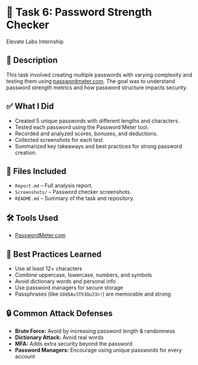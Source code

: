 # 🔐 Task 6: Password Strength Checker

Elevate Labs Internship

## 🧾 Description

This task involved creating multiple passwords with varying complexity and testing them using [passwordmeter.com](https://www.passwordmeter.com). The goal was to understand password strength metrics and how password structure impacts security.

## ✅ What I Did

- Created 5 unique passwords with different lengths and characters.
- Tested each password using the Password Meter tool.
- Recorded and analyzed scores, bonuses, and deductions.
- Collected screenshots for each test.
- Summarized key takeaways and best practices for strong password creation.

## 📂 Files Included

- `Report.md` – Full analysis report.
- `Screenshots/` – Password checker screenshots.
- `README.md` – Summary of the task and repository.

## 🛠 Tools Used

- [PasswordMeter.com](https://passwordmeter.com)

## 🧠 Best Practices Learned

- Use at least 12+ characters
- Combine uppercase, lowercase, numbers, and symbols
- Avoid dictionary words and personal info
- Use password managers for secure storage
- Passphrases (like `G0d$Av3Th3Qu33n!`) are memorable and strong

## 🔒 Common Attack Defenses

- **Brute Force:** Avoid by increasing password length & randomness
- **Dictionary Attack:** Avoid real words
- **MFA:** Adds extra security beyond the password
- **Password Managers:** Encourage using unique passwords for every account
